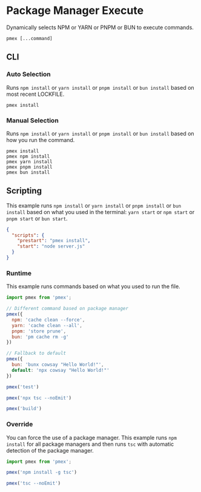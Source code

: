# Package Manager Execute

Dynamically selects NPM or YARN or PNPM or BUN to execute commands.

```shell
pmex [...command]
```

## CLI

### Auto Selection
Runs  `npm install` or `yarn install` or `pnpm install` or `bun install` based on most recent LOCKFILE.

```shell
pmex install
```

### Manual Selection

Runs  `npm install` or `yarn install` or `pnpm install` or `bun install` based on how you run the command.

```shell
pmex install
pmex npm install
pmex yarn install
pmex pnpm install
pmex bun install
```

## Scripting

This example runs `npm install` or `yarn install` or `pnpm install` or `bun install` based on what you used in the terminal: `yarn start` or `npm start` or `pnpm start`  or `bun start`.

```json
{
  "scripts": {
    "prestart": "pmex install",
    "start": "node server.js"
  }
}
```

### Runtime

This example runs commands based on what you used to run the file.

```js
import pmex from 'pmex';

// Different command based on package manager
pmex({
  npm: 'cache clean --force',
  yarn: 'cache clean --all',
  pnpm: 'store prune',
  bun: 'pm cache rm -g'
})

// Fallback to default
pmex({
  bun: 'bunx cowsay "Hello World!"',
  default: 'npx cowsay "Hello World!"'
})

pmex('test')

pmex('npx tsc --noEmit')

pmex('build')
```

### Override

You can force the use of a package manager. This example runs `npm install` for all package managers and then runs `tsc` with automatic detection of the package manager.

```js
import pmex from 'pmex';

pmex('npm install -g tsc')

pmex('tsc --noEmit')
```
